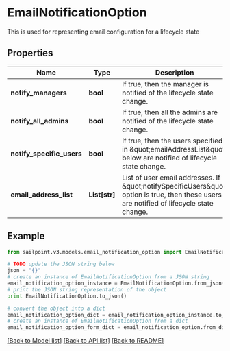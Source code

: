 # EmailNotificationOption

This is used for representing email configuration for a lifecycle state

## Properties

Name | Type | Description | Notes
------------ | ------------- | ------------- | -------------
**notify_managers** | **bool** | If true, then the manager is notified of the lifecycle state change. | [optional] 
**notify_all_admins** | **bool** | If true, then all the admins are notified of the lifecycle state change. | [optional] 
**notify_specific_users** | **bool** | If true, then the users specified in \&quot;emailAddressList\&quot; below are notified of lifecycle state change. | [optional] 
**email_address_list** | **List[str]** | List of user email addresses. If \&quot;notifySpecificUsers\&quot; option is true, then these users are notified of lifecycle state change. | [optional] 

## Example

```python
from sailpoint.v3.models.email_notification_option import EmailNotificationOption

# TODO update the JSON string below
json = "{}"
# create an instance of EmailNotificationOption from a JSON string
email_notification_option_instance = EmailNotificationOption.from_json(json)
# print the JSON string representation of the object
print EmailNotificationOption.to_json()

# convert the object into a dict
email_notification_option_dict = email_notification_option_instance.to_dict()
# create an instance of EmailNotificationOption from a dict
email_notification_option_form_dict = email_notification_option.from_dict(email_notification_option_dict)
```
[[Back to Model list]](../README.md#documentation-for-models) [[Back to API list]](../README.md#documentation-for-api-endpoints) [[Back to README]](../README.md)


